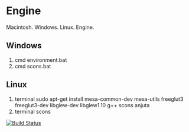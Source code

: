 Engine
======

Macintosh. Windows. Linux. Engine.

Windows
-------

1. cmd environment.bat
2. cmd scons.bat

Linux
-----

1. terminal sudo apt-get install mesa-common-dev mesa-utils freeglut3 freeglut3-dev libglew-dev libglew1.10 g++ scons anjuta
2. terminal scons

<a href="https://travis-ci.org/ardneran/Engine"><img src="https://travis-ci.org/ardneran/Engine.svg?branch=master" alt="Build Status" /></a>
